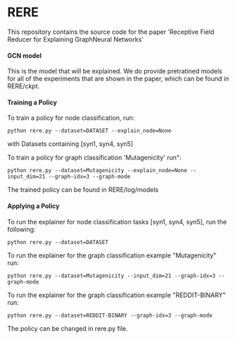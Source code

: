 # RERE

This repository contains the source code for the paper 'Receptive Field Reducer for Explaining GraphNeural Networks'

#### GCN model 

This is the model that will be explained. We do provide pretratined models for all of the experiments
that are shown in the paper, which can be found in RERE/ckpt.

#### Training a Policy

To train a policy for node classification, run:

```
python rere.py --dataset=DATASET --explain_node=None
```
with Datasets containing [syn1, syn4, syn5]

To train a policy for graph classification 'Mutagenicity' run":
```
python rere.py --dataset=Mutagenicity --explain_node=None --input_dim=21 --graph-idx=3 --graph-mode 
```

The trained policy can be found in RERE/log/models


#### Applying a Policy

To run the explainer for node classification tasks [syn1, syn4, syn5], run the following:

```
python rere.py --dataset=DATASET
```

To run the explainer for the graph classification example "Mutagenicity" run:

```
python rere.py --dataset=Mutagenicity --input_dim=21 --graph-idx=3 --graph-mode
```
To run the explainer for the graph classification example "REDDIT-BINARY" run:

```
python rere.py --dataset=REDDIT-BINARY --graph-idx=3 --graph-mode
```


The policy can be changed in rere.py file. 


